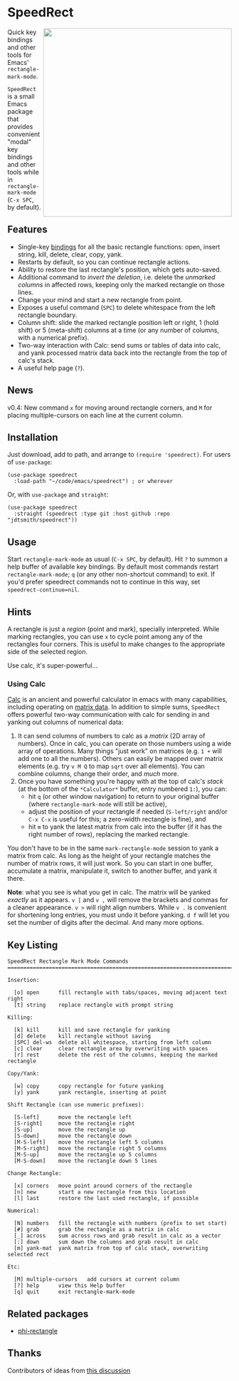 # SpeedRect
<img src="https://user-images.githubusercontent.com/93749/223541236-cd77d56c-d1d0-40cd-8d69-f6c12dfe3d3a.png" width=423 align="right">


Quick key bindings and other tools for Emacs' `rectangle-mark-mode`.

`SpeedRect` is a small Emacs package that provides convenient "modal" key bindings and other tools while in `rectangle-mark-mode` (`C-x SPC`, by default).

## Features

- Single-key [bindings](#key-listing) for all the basic rectangle functions: open, insert string, kill, delete, clear, copy, yank.
- Restarts by default, so you can continue rectangle actions.
- Ability to restore the last rectangle's position, which gets auto-saved.
- Additional command to _invert the deletion_, i.e. delete the _unmarked columns_ in affected rows, keeping only the marked rectangle on those lines.
- Change your mind and start a new rectangle from point. 
- Exposes a useful command (`SPC`) to delete whitespace from the left rectangle boundary.
- Column shift: slide the marked rectangle position left or right, 1 (hold shift) or 5 (meta-shift) columns at a time (or any number of columns, with a numerical prefix). 
- Two-way interaction with Calc: send sums or tables of data into calc, and yank processed matrix data back into the rectangle from the top of calc's stack.
- A useful help page (`?`). 

## News

v0.4: New command `x` for moving around rectangle corners, and `M` for placing multiple-cursors on each line at the current column.

## Installation

Just download, add to path, and arrange to `(require 'speedrect)`.  For users of `use-package`:

```elisp
(use-package speedrect
  :load-path "~/code/emacs/speedrect") ; or wherever
```

Or, with `use-package` and `straight`:

```elisp
(use-package speedrect
  :straight (speedrect :type git :host github :repo "jdtsmith/speedrect"))
```
## Usage

Start `rectangle-mark-mode` as usual (`C-x SPC`, by default).  Hit `?` to summon a help buffer of available key bindings.  By default most commands restart `rectangle-mark-mode`; `q` (or any other non-shortcut command) to exit.  If you'd prefer speedrect commands not to continue in this way, set `speedrect-continue=nil`.


## Hints

A rectangle is just a _region_ (point and mark), specially interpreted.  While marking rectangles, you can use `x` to cycle point among any of the rectangles four corners.  This is useful to make changes to the appropriate side of the selected region.

Use calc, it's super-powerful...

### Using Calc

[Calc](https://www.gnu.org/software/emacs/manual/html_mono/calc.html) is an ancient and powerful calculator in emacs with many capabilities, including operating on [matrix data](https://www.gnu.org/software/emacs/manual/html_node/calc/Matrix-Tutorial.html).  In addition to simple sums, `SpeedRect` offers powerful two-way communication with calc for sending in and yanking out columns of numerical data:

1. It can send columns of numbers to calc as a _matrix_ (2D array of numbers).  Once in calc, you can operate on those numbers using a wide array of operations.  Many things "just work" on matrices (e.g. `1 +` will add one to all the numbers).  Others can easily be mapped over matrix elements (e.g. try `v M Q` to map `sqrt` over all elements). You can combine columns, change their order, and _much_ more.
2. Once you have something you're happy with at the top of calc's *stack* (at the bottom of the `*Calculator*` buffer, entry numbered `1:`), you can:
    - hit `q` (or other window navigation) to return to your original buffer (where `rectangle-mark-mode` will still be active),
    - adjust the position of your rectangle if needed (`S-left/right` and/or `C-x C-x` is useful for this; a zero-width rectangle is fine), and
    - hit `m` to yank the latest matrix from calc into the buffer (if it has the right number of rows), replacing the marked rectangle.

You don't have to be in the same `mark-rectangle-mode` session to yank a matrix from calc.  As long as the height of your rectangle matches the number of matrix rows, it will just work.  So you can start in one buffer, accumulate a matrix, manipulate it, switch to another buffer, and yank it there.

**Note**: what you see is what you get in calc.  The matrix will be yanked _exactly_ as it appears.  `v [` and `v ,` will remove the brackets and commas for a cleaner appearance.  `v >` will right align numbers.  While `v .` is convenient for shortening long entries, you must undo it before yanking.  `d f` will let you set the number of digits after the decimal.  And many more options.

## Key Listing

```
SpeedRect Rectangle Mark Mode Commands
============================================================================

Insertion:

  [o] open      fill rectangle with tabs/spaces, moving adjacent text right
  [t] string    replace rectangle with prompt string

Killing:

  [k] kill      kill and save rectangle for yanking
  [d] delete    kill rectangle without saving
  [SPC] del-ws  delete all whitespace, starting from left column
  [c] clear     clear rectangle area by overwriting with spaces
  [r] rest      delete the rest of the columns, keeping the marked rectangle

Copy/Yank:

  [w] copy      copy rectangle for future yanking
  [y] yank      yank rectangle, inserting at point

Shift Rectangle (can use numeric prefixes):

  [S-left]      move the rectangle left
  [S-right]     move the rectangle right
  [S-up]        move the rectangle up
  [S-down]      move the rectangle down
  [M-S-left]    move the rectangle left 5 columns
  [M-S-right]   move the rectangle right 5 columns
  [M-S-up]      move the rectangle up 5 columns
  [M-S-down]    move the rectangle down 5 lines

Change Rectangle:

  [x] corners   move point around corners of the rectangle
  [n] new       start a new rectangle from this location
  [l] last      restore the last used rectangle, if possible

Numerical:

  [N] numbers   fill the rectangle with numbers (prefix to set start)
  [#] grab      grab the rectangle as a matrix in calc
  [_] across    sum across rows and grab result in calc as a vector
  [:] down      sum down the columns and grab result in calc
  [m] yank-mat  yank matrix from top of calc stack, overwriting selected rect

Etc:

  [M] multiple-cursors   add cursors at current column
  [?] help      view this Help buffer
  [q] quit      exit rectangle-mark-mode
```

## Related packages

- [phi-rectangle](https://github.com/zk-phi/phi-rectangle)

## Thanks
 Contributors of ideas from [this discussion](https://www.reddit.com/r/emacs/comments/11k9u73/a_tiny_modal_rectanglemarkmode/)
